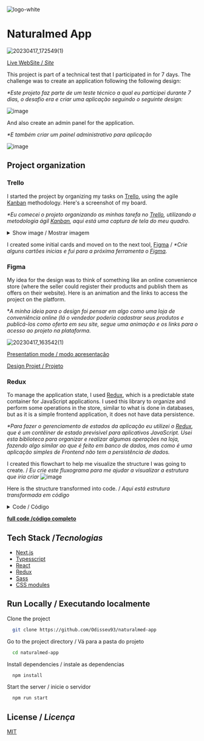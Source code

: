 ![logo-white](https://user-images.githubusercontent.com/76600539/231495078-5ed609bd-9873-4e74-ace8-7c5d0ca38fa0.png)


# Naturalmed App
![20230417_172549(1)](https://user-images.githubusercontent.com/76600539/232605529-c77cd13f-29a4-43b1-8f23-698a660f61fa.gif)

[Live WebSite / _Site_](https://naturalmed-app.vercel.app/)

This project is part of a technical test that I participated in for 7 days.
 The challenge was to create an application following the following design:

_*Este projeto faz parte de um teste técnico a qual eu participei durante 7 dias, o desafio  era e criar uma aplicação seguindo o seguinte design:_

![image](https://user-images.githubusercontent.com/76600539/232585908-a160ca65-82e0-430e-96e1-910d9e51fa43.png)

And also create an admin panel for the application.

_*E também criar um painel administrativo para aplicação_

![image](https://user-images.githubusercontent.com/76600539/232586796-07cde635-0c36-43a1-99fd-ac9fffa45359.png)


## Project organization
### Trello
I started the project by organizing my tasks on [Trello](https://trello.com/), using the agile [Kanban](https://www.atlassian.com/agile/kanban) methodology. Here's a screenshot of my board.

_*Eu comecei o projeto organizando as minhas tarefa no [Trello](https://trello.com/), utilizando a metodologia ágil [Kanban](https://www.atlassian.com/agile/kanban), aqui está uma captura de tela do meu quadro._

<details>

<summary>Show image / Mostrar imagem</summary>

![image](https://user-images.githubusercontent.com/76600539/232589328-e8430b67-e8fd-4f17-bf30-9745cd8c4a80.png)

</details>

I created some initial cards and moved on to the next tool, [Figma](figma.com/) / _*Crie alguns cartões inicias e fui para a próxima ferramenta o [Figma](figma.com/)._

### Figma
My idea for the design was to think of something like an online convenience store (where the seller could register their products and publish them as offers on their website). Here is an animation and the links to access the project on the platform.

*_A minha ideia para o design foi pensar em algo como uma loja de conveniência online (lá o vendedor poderia cadastrar seus produtos e publicá-los como oferta em seu site, segue uma animação e os links para o acesso ao projeto na plataforma._

![20230417_163542(1)](https://user-images.githubusercontent.com/76600539/232593638-43d0b14c-7cf4-46cc-a5bd-d955896bef97.gif)


[Presentation mode / modo apresentação](https://www.figma.com/proto/VGaePG0mr1dTSwhPWNVdmS/ws---work-design?node-id=5-2&scaling=contain&page-id=0%3A1&starting-point-node-id=5%3A2&show-proto-sidebar=1)


[Design Projet / Projeto ](https://www.figma.com/file/VGaePG0mr1dTSwhPWNVdmS/ws---work-design?node-id=0-1)

### Redux
 To manage the application state, I used [Redux](https://redux.js.org/), which is a predictable state container for JavaScript applications. I used this library to organize and perform some operations in the store, similar to what is done in databases, but as it is a simple frontend application, it does not have data persistence.

_*Para fazer o gerenciamento de estados da aplicação eu utilizei o [Redux](https://redux.js.org/), que é um contêiner de estado previsível para aplicativos JavaScript. Usei esta biblioteca para organizar e realizar algumas operações na loja, fazendo algo similar ao que é feito em banco de dados, mas como é uma aplicação simples de Frontend não tem a persistência de dados._

I created this flowchart to help me visualize the structure I was going to create. / _Eu crie este fluxograma para me ajudar a visualizar a estrutura que iria criar_
![image](https://user-images.githubusercontent.com/76600539/232596821-79fc1750-b594-4e12-94d5-8cbf7757751a.png)

Here is the structure transformed into code. / _Aqui está estrutura transformada em código_

<details>
<summary>Code / Código</summary>

```tsx
const offersSlice = createSlice({
	name: 'offers',
	initialState,
	reducers:{
		add: (state, action) => {
			const { productName, type, category , description, price, image, isActive} = action.payload;
			const attributes = [productName, type, category , description, price, image, isActive];
	
			if (attributes.includes(undefined) || attributes.includes('')) {
				if (!productName) return console.error('the name has not been added!');
				if (!description) return console.error('the description has not been added!');
				if (!price) return console.error('the price has not been added!');
				if (!image) return console.error('the image has not been added!');
				if (!type) return console.error('the type was not selected!');
				if (!isActive) return console.error('the stutus was not selected!');
				if (!category) return console.error('the category was not selected!');
			}

			const uuid = uuidv4();
	
			const offer: IOffers = {
				id: uuid,
				productName: action.payload.productName,
				type: action.payload.type,
				category: action.payload.category,
				description: action.payload.description,
				price: action.payload.price,
				image: action.payload.image,
				isActive: action.payload.isActive,
			};
			state.push(offer);
		},
		update:(state, action) => {

			const {id, productName, type, category , description, price, image, isActive} = action.payload;
			const attributes = [productName, type, category , description, price, image, isActive];
	
			if (attributes.includes(undefined) || attributes.includes('')) {
				if (!productName) return console.error('the name has not been added!');
				if (!description) return console.error('the description has not been added!');
				if (!price) return console.error('the price has not been added!');
				if (!image) return console.error('the image has not been added!');
				if (!type) return console.error('the type was not selected!');
				if (!isActive) return console.error('the stutus was not selected!');
				if (!category) return console.error('the category was not selected!');
			}

			
			const offer: IOffers = {
				id: action.payload.id,
				productName: action.payload.productName,
				type: action.payload.type,
				category: action.payload.category,
				description: action.payload.description,
				price: action.payload.price,
				image: action.payload.image,
				isActive: action.payload.isActive,
			};

			const index = state.findIndex((item) => item.id === id);
			if (!state.find((item) => item.id === id)) return console.error('the product was not found!');
			else {
				state.splice(index, 1, offer);
				return state;
			}

		},
		remove: (state, action) => {
			const { id } = action.payload;
			if (!id) {
				console.error('Error when trying to delete the product, the product was not found!');
				return;
			}
			console.log(state.find(offer => offer.id === id) && `Product ${action.payload.id} removido`);
			return state.filter((offer) => offer.id !== String(id));
		},
	}
});


export default offersSlice;

export const { add, update, remove } = offersSlice.actions;
```


</details>


**[full code /código completo](./src/redux/store/slices/offersSlice/index.ts)**

## Tech Stack /_Tecnologias_

- [Next.js](https://nextjs.org/)
- [Typesscript](https://www.typescriptlang.org/)
- [React](https://react.dev/)
- [Redux](https://redux.js.org/)
- [Sass](https://sass-lang.com/)
- [CSS modules](https://github.com/css-modules/css-modules)


## Run Locally / Executando localmente

Clone the project

```bash
  git clone https://github.com/Odisseu93/naturalmed-app
```

Go to the project directory / Vá para a pasta do projeto

```bash
  cd naturalmed-app
```

Install dependencies / instale as dependencias

```bash
  npm install
```

Start the server / inicie o servidor

```bash
  npm run start
```



## License / _Licença_
[MIT](/LICENSE.MD)


